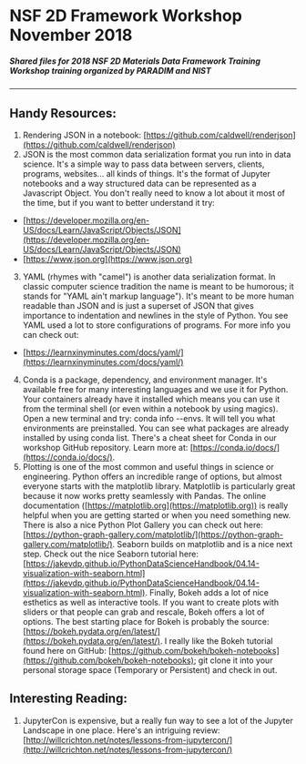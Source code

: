 # NSF 2D Framework Workshop November 2018

##### Shared files for 2018 NSF 2D Materials Data Framework Training Workshop training organized by PARADIM and NIST
---

## Handy Resources:

1. Rendering JSON in a notebook: [https://github.com/caldwell/renderjson](https://github.com/caldwell/renderjson)
2. JSON is the most common data serialization format you run into in data science. It's a simple way to pass data between servers, clients, programs, websites... all kinds of things. It's the format of Jupyter notebooks and a way structured data can be represented as a Javascript Object. You don't really need to know a lot about it most of the time, but if you want to better understand it try:
  * [https://developer.mozilla.org/en-US/docs/Learn/JavaScript/Objects/JSON](https://developer.mozilla.org/en-US/docs/Learn/JavaScript/Objects/JSON) 
  * [https://www.json.org](https://www.json.org)
3. YAML (rhymes with "camel") is another data serialization format. In classic computer science tradition the name is meant to be humorous; it stands for "YAML ain't markup language"). It's meant to be more human readable than JSON and is just a superset of JSON that gives importance to indentation and newlines in the style of Python. You see YAML used a lot to store configurations of programs.  For more info you can check out:
  * [https://learnxinyminutes.com/docs/yaml/](https://learnxinyminutes.com/docs/yaml/)
4. Conda is a package, dependency, and environment manager. It's available free for many interesting languages and we use it for Python. Your containers already have it installed which means you can use it from the terminal shell (or even within a notebook by using magics). Open a new terminal and try: conda info --envs.  It will tell you what environments are preinstalled.  You can see what packages are already installed by using conda list. There's a cheat sheet for Conda in our workshop GitHub repository.  Learn more at: [https://conda.io/docs/](https://conda.io/docs/).
5. Plotting is one of the most common and useful things in science or engineering. Python offers an incredible range of options, but almost everyone starts with the matplotlib library. Matplotlib is particularly great because it now works pretty seamlessly with Pandas. The online documentation ([https://matplotlib.org](https://matplotlib.org)) is really helpful when you are getting started or when you need something new. There is also a nice Python Plot Gallery you can check out here: [https://python-graph-gallery.com/matplotlib/](https://python-graph-gallery.com/matplotlib/). Seaborn builds on matplotlib and is a nice next step. Check out the nice Seaborn tutorial here: [https://jakevdp.github.io/PythonDataScienceHandbook/04.14-visualization-with-seaborn.html](https://jakevdp.github.io/PythonDataScienceHandbook/04.14-visualization-with-seaborn.html). Finally, Bokeh adds a lot of nice esthetics as well as interactive tools. If you want to create plots with sliders or that people can grab and rescale, Bokeh offers a lot of options. The best starting place for Bokeh is probably the source: [https://bokeh.pydata.org/en/latest/](https://bokeh.pydata.org/en/latest/). I really like the Bokeh tutorial found here on GitHub: [https://github.com/bokeh/bokeh-notebooks](https://github.com/bokeh/bokeh-notebooks); git clone it into your personal storage space (Temporary or Persistent) and check in out.


## Interesting Reading:

1.  JupyterCon is expensive, but a really fun way to see a lot of the Jupyter Landscape in one place. Here's an intriguing review: [http://willcrichton.net/notes/lessons-from-jupytercon/](http://willcrichton.net/notes/lessons-from-jupytercon/)
